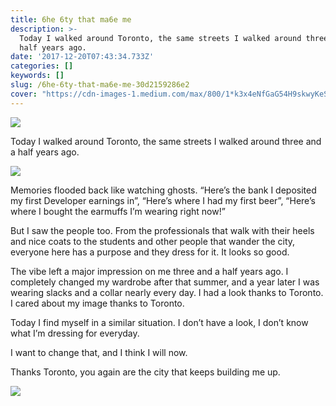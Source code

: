 ```yaml
---
title: 6he 6ty that ma6e me
description: >-
  Today I walked around Toronto, the same streets I walked around three and a
  half years ago.
date: '2017-12-20T07:43:34.733Z'
categories: []
keywords: []
slug: /6he-6ty-that-ma6e-me-30d2159286e2
cover: "https://cdn-images-1.medium.com/max/800/1*k3x4eNfGaG54H9skwyKeSA.png"
---
```


![](https://cdn-images-1.medium.com/max/800/1*k3x4eNfGaG54H9skwyKeSA.png)

Today I walked around Toronto, the same streets I walked around three and a half years ago.

![](https://cdn-images-1.medium.com/max/600/1*WoeWMNVfl0bQ5N18XPgmRA.jpeg)

Memories flooded back like watching ghosts. “Here’s the bank I deposited my first Developer earnings in”, “Here’s where I had my first beer”, “Here’s where I bought the earmuffs I’m wearing right now!”

But I saw the people too. From the professionals that walk with their heels and nice coats to the students and other people that wander the city, everyone here has a purpose and they dress for it. It looks so good.

The vibe left a major impression on me three and a half years ago. I completely changed my wardrobe after that summer, and a year later I was wearing slacks and a collar nearly every day. I had a look thanks to Toronto. I cared about my image thanks to Toronto.

Today I find myself in a similar situation. I don’t have a look, I don’t know what I’m dressing for everyday.

I want to change that, and I think I will now.

Thanks Toronto, you again are the city that keeps building me up.

![](https://cdn-images-1.medium.com/max/800/1*QYKhx46z4iJ6eGeqonqkOw.jpeg)
